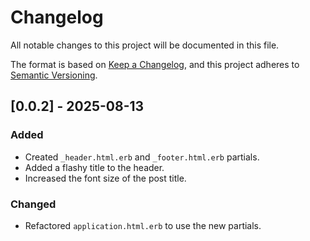 # Changelog

All notable changes to this project will be documented in this file.

The format is based on [Keep a Changelog](https://keepachangelog.com/en/1.0.0/),
and this project adheres to [Semantic Versioning](https://semver.org/spec/v2.0.0.html).

## [0.0.2] - 2025-08-13

### Added

- Created `_header.html.erb` and `_footer.html.erb` partials.
- Added a flashy title to the header.
- Increased the font size of the post title.

### Changed

- Refactored `application.html.erb` to use the new partials.
